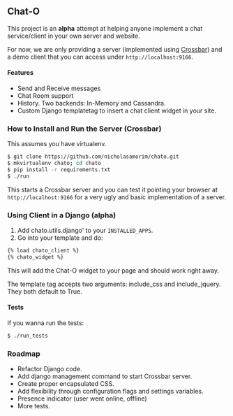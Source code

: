 ## Chat-O ##

This project is an __alpha__ attempt at helping anyone implement a chat service/client in your own server and website.

For now, we are only providing a server (implemented using [Crossbar](http://crossbar.io)) and a demo client that you can access under `http://localhost:9166`.

#### Features ####

- Send and Receive messages
- Chat Room support
- History. Two backends: In-Memory and Cassandra.
- Custom Django templatetag to insert a chat client widget in your site.


### How to Install and Run the Server (Crossbar) ###

This assumes you have virtualenv.


```bash
$ git clone https://github.com/nicholasamorim/chato.git
$ mkvirtualenv chato; cd chato
$ pip install -r requirements.txt
$ ./run
```

This starts a Crossbar server and you can test it pointing your browser at `http://localhost:9166` for a very ugly and basic implementation of a server.


### Using Client in a Django (alpha) ###

1. Add chato.utils.django' to your `INSTALLED_APPS`.
2. Go into your template and do:

```html
{% load chato_client %}
{% chato_widget %}
```

This will add the Chat-O widget to your page and should work right away.

The template tag accepts two arguments: include_css and include_jquery. They both default to True.

#### Tests ####

If you wanna run the tests:

```bash
$ ./run_tests
```


### Roadmap ###

- Refactor Django code.
- Add django management command to start Crossbar server.
- Create proper encapsulated CSS.
- Add flexibility through configuration flags and settings variables.
- Presence indicator (user went online, offline)
- More tests.